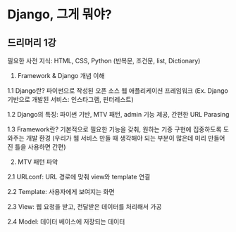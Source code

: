 # Django, 그게 뭐야?
## 드리머리 1강

필요한 사전 지식: HTML, CSS, Python (반복문, 조건문, list, Dictionary)

1. Framework & Django 개념 이해
  
  1.1 Django란? 파이썬으로 작성된 오픈 소스 웹 애플리케이션 프레임워크 (Ex. Django 기반으로 개발된 서비스: 인스타그램, 핀터레스트)

  1.2 Django의 특징: 파이썬 기반, MTV 패턴, admin 기능 제공, 간편한 URL Parasing
  
  1.3 Framework란? 기본적으로 필요한 기능을 갖춰, 원하는 기증 구현에 집중하도록 도와주는 개발 환경 (우리가 웹 서비스 만들 때 생각해야 되는 부분이 많은데 미리 만들어진 틀을 사용하면 간편)

2. MTV 패턴 파악

  2.1 URLconf: URL 경로에 맞춰 view와 template 연결
  
  2.2 Template: 사용자에게 보여지는 화면
  
  2.3 View: 웹 요청을 받고, 전달받은 데이터를 처리해서 가공
  
  2.4 Model: 데이터 베이스에 저장되는 데이터



